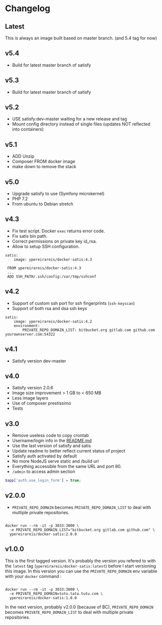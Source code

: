 # Changelog

## Latest

This is always an image built based on master branch. (and 5.4 tag for now)

## v5.4

* Build for latest master branch of satisfy

## v5.3

* Build for latest master branch of satisfy

## v5.2

* USE satisfy:dev-master waiting for a new release and tag
* Mount config directory instead of single files (updates NOT reflected into containers)

## v5.1

* ADD Unzip
* Composer FROM docker image
* make down to remove the stack

## v5.0

* Upgrade satisfy to use (Symfony microkernel)
* PHP 7.2
* From ubuntu to Debian stretch

## v4.3

* Fix test script. Docker `exec` returns error code.
* Fix satis bin path.
* Correct permissions on private key id_rsa.
* Allow to setup SSH configuration.

```
satis:
    image: ypereirareis/docker-satis:4.3
```

```
 FROM ypereirareis/docker-satis:4.3
 ...
 ADD SSH_PATH/.ssh/config:/var/tmp/sshconf
```

## v4.2

* Support of custom ssh port for ssh fingerprints (`ssh-keyscan`)
* Support of both rsa and dsa ssh keys

```
satis:
    image: ypereirareis/docker-satis:4.2
    environment:
        PRIVATE_REPO_DOMAIN_LIST: bitbucket.org gitlab.com github.com yourownserver.com:54322
```

## v4.1

* Satisfy version dev-master

## v4.0

* Satisfy version 2.0.6
* Image size improvement > 1 GB to < 650 MB
* Less image layers
* Use of composer prestissimo
* Tests

## v3.0

* Remove useless code to copy crontab
* Username/login info in the [README.md](README.md)
* Use the last version of satisfy and satis
* Update readme to better reflect current status of project
* Satisfy auth activated by default
* No more NodeJS serve static and /build url
* Everything accessible from the same URL and port 80.
* `/admin` to access admin section

```php
$app['auth.use_login_form'] = true;
```

## v2.0.0

* `PRIVATE_REPO_DOMAIN` becomes `PRIVATE_REPO_DOMAIN_LIST` to deal with multiple private repositories.

```shell

docker run --rm -it -p 3033:3000 \
  -e PRIVATE_REPO_DOMAIN_LIST="bitbucket.org gitlab.com github.com" \
  ypereirareis/docker-satis:2.0.0

```

## v1.0.0

This is the first tagged version. It's probably the version you refered to with the `latest` tag (`ypereirareis/docker-satis:latest`) before I start versioning this image.
In this version you can use the `PRIVATE_REPO_DOMAIN` env variable with your `docker` command :

```shell

docker run --rm -it -p 3033:3000 \
  -e PRIVATE_REPO_DOMAIN=toto.tata.tutu.com \
  ypereirareis/docker-satis:1.0.0

```

In the next version, probably v2.0.0 (because of BC), `PRIVATE_REPO_DOMAIN` becomes `PRIVATE_REPO_DOMAIN_LIST` to deal with multiple private repositories.
